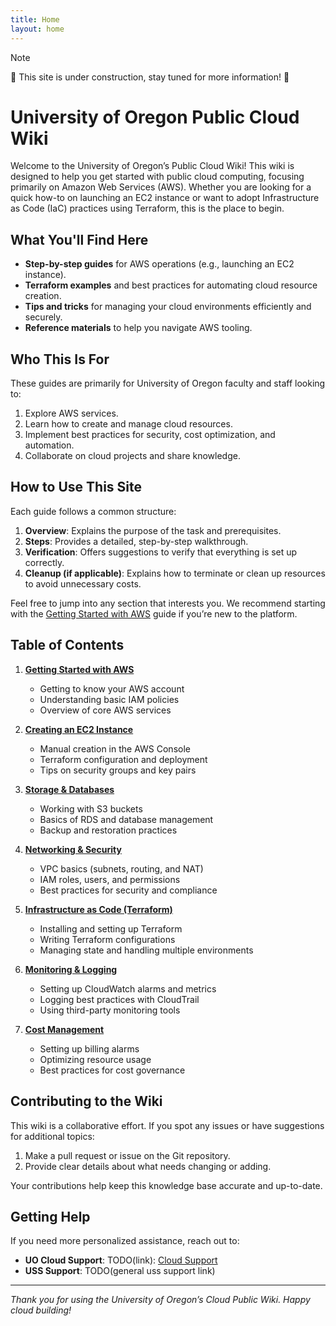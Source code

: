 ```yaml
---
title: Home
layout: home
---
```


> [!NOTE]
> 🚧 This site is under construction, stay tuned for more information! 🚧

# University of Oregon Public Cloud Wiki

Welcome to the University of Oregon’s Public Cloud Wiki! This wiki is designed to help you get started with public cloud computing, focusing primarily on Amazon Web Services (AWS). Whether you are looking for a quick how-to on launching an EC2 instance or want to adopt Infrastructure as Code (IaC) practices using Terraform, this is the place to begin.

## What You'll Find Here

- **Step-by-step guides** for AWS operations (e.g., launching an EC2 instance).
- **Terraform examples** and best practices for automating cloud resource creation.
- **Tips and tricks** for managing your cloud environments efficiently and securely.
- **Reference materials** to help you navigate AWS tooling.

## Who This Is For

These guides are primarily for University of Oregon faculty and staff looking to:

1. Explore AWS services.
2. Learn how to create and manage cloud resources.
3. Implement best practices for security, cost optimization, and automation.
4. Collaborate on cloud projects and share knowledge.

## How to Use This Site

Each guide follows a common structure:

1. **Overview**: Explains the purpose of the task and prerequisites.
2. **Steps**: Provides a detailed, step-by-step walkthrough.
3. **Verification**: Offers suggestions to verify that everything is set up correctly.
4. **Cleanup (if applicable)**: Explains how to terminate or clean up resources to avoid unnecessary costs.

Feel free to jump into any section that interests you. We recommend starting with the [Getting Started with AWS](#) guide if you’re new to the platform.

## Table of Contents

1. **[Getting Started with AWS](#)**
   - Getting to know your AWS account
   - Understanding basic IAM policies
   - Overview of core AWS services

2. **[Creating an EC2 Instance](#)**
   - Manual creation in the AWS Console
   - Terraform configuration and deployment
   - Tips on security groups and key pairs

3. **[Storage & Databases](#)**
   - Working with S3 buckets
   - Basics of RDS and database management
   - Backup and restoration practices

4. **[Networking & Security](#)**
   - VPC basics (subnets, routing, and NAT)
   - IAM roles, users, and permissions
   - Best practices for security and compliance

5. **[Infrastructure as Code (Terraform)](#)**
   - Installing and setting up Terraform
   - Writing Terraform configurations
   - Managing state and handling multiple environments

6. **[Monitoring & Logging](#)**
   - Setting up CloudWatch alarms and metrics
   - Logging best practices with CloudTrail
   - Using third-party monitoring tools

7. **[Cost Management](#)**
   - Setting up billing alarms
   - Optimizing resource usage
   - Best practices for cost governance

## Contributing to the Wiki

This wiki is a collaborative effort. If you spot any issues or have suggestions for additional topics:

1. Make a pull request or issue on the Git repository.
2. Provide clear details about what needs changing or adding.

Your contributions help keep this knowledge base accurate and up-to-date.

## Getting Help

If you need more personalized assistance, reach out to:

- **UO Cloud Support**: TODO(link): [Cloud Support](https://service.uoregon.edu/cloud-support)
- **USS Support**: TODO(general uss support link) [](!todo)

---

_Thank you for using the University of Oregon’s Cloud Public Wiki. Happy cloud building!_

